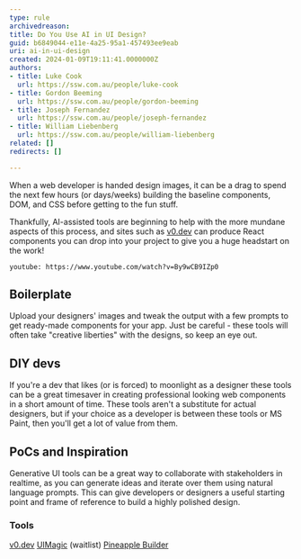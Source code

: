```yaml
---
type: rule
archivedreason: 
title: Do You Use AI in UI Design?
guid: b6849044-e11e-4a25-95a1-457493ee9eab
uri: ai-in-ui-design
created: 2024-01-09T19:11:41.0000000Z
authors:
- title: Luke Cook
  url: https://ssw.com.au/people/luke-cook
- title: Gordon Beeming
  url: https://ssw.com.au/people/gordon-beeming
- title: Joseph Fernandez
  url: https://ssw.com.au/people/joseph-fernandez
- title: William Liebenberg
  url: https://ssw.com.au/people/william-liebenberg
related: []
redirects: []

---
```



When a web developer is handed design images, it can be a drag to spend the next few hours (or days/weeks) building the baseline components, DOM, and CSS before getting to the fun stuff.

Thankfully, AI-assisted tools are beginning to help with the more mundane aspects of this process, and sites such as [v0.dev](https://v0.dev) can produce React components you can drop into your project to give you a huge headstart on the work!

`youtube: https://www.youtube.com/watch?v=By9wCB9IZp0`

## Boilerplate

Upload your designers' images and tweak the output with a few prompts to get ready-made components for your app. Just be careful - these tools will often take "creative liberties" with the designs, so keep an eye out.

## DIY devs

If you're a dev that likes (or is forced) to moonlight as a designer these tools can be a great timesaver in creating professional looking web components in a short amount of time. These tools aren't a substitute for actual designers, but if your choice as a developer is between these tools or MS Paint, then you'll get a lot of value from them.

## PoCs and Inspiration

Generative UI tools can be a great way to collaborate with stakeholders in realtime, as you can generate ideas and iterate over them using natural language prompts. This can give developers or designers a useful starting point and frame of reference to build a highly polished design.

### Tools
[v0.dev](https://v0.dev)
[UIMagic](https://www.uimagic.io/) (waitlist)
[Pineapple Builder](https://www.pineapplebuilder.com/)
